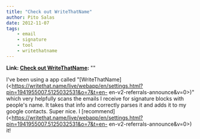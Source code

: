 ```yaml
---
title: "Check out WriteThatName"
author: Pito Salas
date: 2012-11-07
tags:
    - email
    - signature
    - tool
    - writethatname
---
```


**Link: [Check out WriteThatName](None):** ""

I've been using a app called
"[WriteThatName](<https://writethat.name/live/webapp/en/settings.html?pin=1941955007.5125032531&o=7&t=en-
en-v2-referrals-announce&v=0>)" which very helpfully scans the emails I
receive for signature blocks with people's name. It takes that info and
correctly parses it and adds it to my google contacts. Super nice. I
[recommend](<https://writethat.name/live/webapp/en/settings.html?pin=1941955007.5125032531&o=7&t=en-
en-v2-referrals-announce&v=0>) it!


